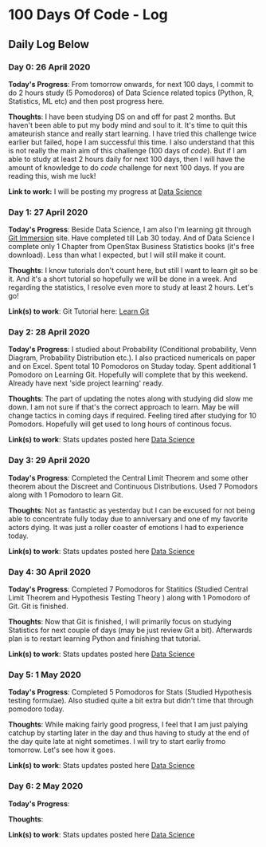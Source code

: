 # 100 Days Of Code - Log

## Daily Log Below

### Day 0: 26 April 2020

**Today's Progress**: From tomorrow onwards, for next 100 days, I commit to do 2 hours study (5 Pomodoros) of Data Science related topics (Python, R, Statistics, ML etc) and then post progress here.

**Thoughts**: I have been studying DS on and off for past 2 months. But haven't been able to put my body mind and soul to it. It's time to quit this amateurish stance and really start learning. I have tried this challenge twice earlier but failed, hope I am successful this time. I also understand that this is not really the main aim of this challenge (100 days of *code*). But if I am able to study at least 2 hours daily for next 100 days, then I will have the amount of knowledge to do *code* challenge for next 100 days. If you are reading this, wish me luck!

**Link to work:** I will be posting my progress at [Data Science](https://github.com/codeRSH/Data-Science )

### Day 1: 27 April 2020

**Today's Progress**: Beside Data Science, I am also I'm learning git through [Git Immersion](http://gitimmersion.com/) site. Have completed till Lab 30 today. And of Data Science I complete only 1 Chapter from OpenStax Business Statistics books (it's free download). Less than what I expected, but I will still make it count.

**Thoughts**: I know tutorials don't count here, but still I want to learn git so be it. And it's a short tutorial so hopefully we will be done in a week. And regarding the statistics, I resolve even more to study at least 2 hours. Let's go!

**Link(s) to work**: Git Tutorial here: [Learn Git](https://github.com/codeRSH/learngit)

### Day 2: 28 April 2020

**Today's Progress**: I studied about Probability (Conditional probability, Venn Diagram, Probability Distribution etc.). I also practiced numericals on paper and on Excel. Spent total 10 Pomodoros on Studay today. Spent additional 1 Pomodoro on Learning Git. Hopefully will complete that by this weekend. Already have next 'side project learning' ready.

**Thoughts**: The part of updating the notes along with studying did slow me down. I am not sure if that's the correct approach to learn. May be will change tactics in coming days if required. Feeling tired after studying for 10 Pomodors. Hopefully will get used to long hours of continous focus.

**Link(s) to work**: Stats updates posted here [Data Science](https://github.com/codeRSH/Data-Science )

### Day 3: 29 April 2020

**Today's Progress**: Completed the Central Limit Theorem and some other theorem about the Discreet and Continuous Distributions. Used 7 Pomodors along with 1 Pomodoro to learn Git.

**Thoughts**: Not as fantastic as yesterday but I can be excused for not being able to concentrate fully today due to anniversary and one of my favorite actors dying. It was just a roller coaster of emotions I had to experience today.

**Link(s) to work**: Stats updates posted here [Data Science](https://github.com/codeRSH/Data-Science )

### Day 4: 30 April 2020

**Today's Progress**: Completed 7 Pomodoros for Statitics (Studied Central Limit Theorem and Hypothesis Testing Theory ) along with 1 Pomodoro of Git. Git is finished.

**Thoughts**: Now that Git is finished, I will primarily focus on studying Statistics for next couple of days (may be just review Git a bit). Afterwards plan is to restart learning Python and finishing that tutorial.

**Link(s) to work**: Stats updates posted here [Data Science](https://github.com/codeRSH/Data-Science )

### Day 5: 1 May 2020

**Today's Progress**: Completed 5 Pomodoros for Stats (Studied Hypothesis testing formulae). Also studied quite a bit extra but didn't time that through pomodoro today.

**Thoughts**: While making fairly good progress, I feel that I am just palying catchup by starting later in the day and thus having to study at the end of the day quite late at night sometimes. I will try to start earliy fromo tomorrow. Let's see how it goes.

**Link(s) to work**: Stats updates posted here [Data Science](https://github.com/codeRSH/Data-Science )

### Day 6: 2 May 2020

**Today's Progress**:

**Thoughts**:

**Link(s) to work**: Stats updates posted here [Data Science](https://github.com/codeRSH/Data-Science )
